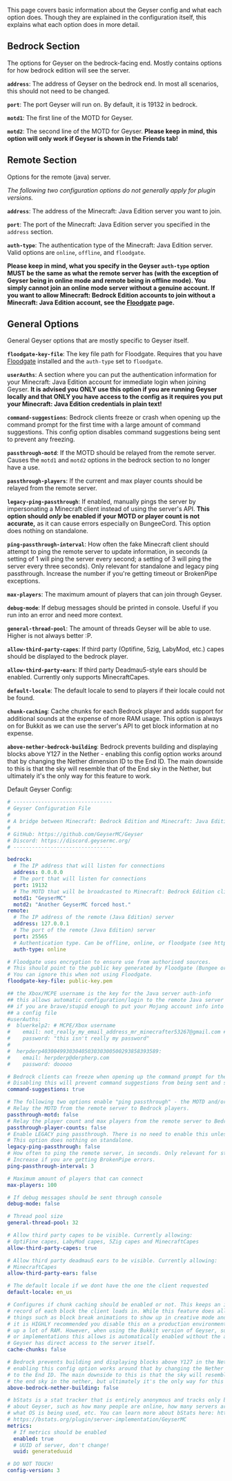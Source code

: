 This page covers basic information about the Geyser config and what each option does. Though they are explained in the configuration itself, this explains what each option does in more detail.

## Bedrock Section
The options for Geyser on the bedrock-facing end. Mostly contains options for how bedrock edition will see the server.

**`address`**: The address of Geyser on the bedrock end. In most all scenarios, this should not need to be changed.

**`port`**: The port Geyser will run on. By default, it is 19132 in bedrock.

**`motd1`**: The first line of the MOTD for Geyser. 

**`motd2`**: The second line of the MOTD for Geyser. **Please keep in mind, this option will only work if Geyser is shown in the Friends tab!**

## Remote Section
Options for the remote (java) server. 

*The following two configuration options do not generally apply for plugin versions.*

**`address`**: The address of the Minecraft: Java Edition server you want to join.

**`port`**: The port of the Minecraft: Java Edition server you specified in the `address` section.

**`auth-type`**: The authentication type of the Minecraft: Java Edition server. Valid options are `online`, `offline`, and `floodgate`.

**Please keep in mind, what you specify in the Geyser `auth-type` option MUST be the same as what the remote server has (with the exception of Geyser being in online mode and remote being in offline mode). You simply cannot join an online mode server without a genuine account. If you want to allow Minecraft: Bedrock Edition accounts to join without a Minecraft: Java Edition account, see the [Floodgate](Floodgate) page.**

## General Options
General Geyser options that are mostly specific to Geyser itself.

**`floodgate-key-file`**: The key file path for Floodgate. Requires that you have [Floodgate](https://github.com/GeyserMC/Floodgate) installed and the `auth-type` set to `floodgate`.

**`userAuths`**: A section where you can put the authentication information for your Minecraft: Java Edition account for immediate login when joining Geyser. **It is advised you ONLY use this option if you are running Geyser locally and that ONLY you have access to the config as it requires you put your Minecraft: Java Edition credentials in plain text!**

**`command-suggestions`**: Bedrock clients freeze or crash when opening up the command prompt for the first time with a large amount of command suggestions. This config option disables command suggestions being sent to prevent any freezing.

**`passthrough-motd`**: If the MOTD should be relayed from the remote server. Causes the `motd1` and `motd2` options in the bedrock section to no longer have a use.

**`passthrough-players`**: If the current and max player counts should be relayed from the remote server.

**`legacy-ping-passthrough`**: If enabled, manually pings the server by impersonating a Minecraft client instead of using the server's API. **This option should *only* be enabled if your MOTD or player count is not accurate,** as it can cause errors especially on BungeeCord. This option does nothing on standalone.

**`ping-passthrough-interval`**: How often the fake Minecraft client should attempt to ping the remote server to update information, in seconds (a setting of 1 will ping the server every second; a setting of 3 will ping the server every three seconds). Only relevant for standalone and legacy ping passthrough. Increase the number if you're getting timeout or BrokenPipe exceptions.

**`max-players`**: The maximum amount of players that can join through Geyser.

**`debug-mode`**: If debug messages should be printed in console. Useful if you run into an error and need more context.

**`general-thread-pool`**: The amount of threads Geyser will be able to use. Higher is not always better :P.
 
**`allow-third-party-capes`**: If third party (Optifine, 5zig, LabyMod, etc.) capes should be displayed to the bedrock player.

**`allow-third-party-ears`**: If third party Deadmau5-style ears should be enabled. Currently only supports MinecraftCapes.

**`default-locale`**: The default locale to send to players if their locale could not be found.

**`chunk-caching`**: Cache chunks for each Bedrock player and adds support for additional sounds at the expense of more RAM usage. This option is always on for Bukkit as we can use the server's API to get block information at no expense.

**`above-nether-bedrock-building`**: Bedrock prevents building and displaying blocks above Y127 in the Nether - enabling this config option works around that by changing the Nether dimension ID to the End ID. The main downside to this is that the sky will resemble that of the End sky in the Nether, but ultimately it's the only way for this feature to work.

Default Geyser Config:
```yml
# --------------------------------
# Geyser Configuration File
#
# A bridge between Minecraft: Bedrock Edition and Minecraft: Java Edition.
#
# GitHub: https://github.com/GeyserMC/Geyser
# Discord: https://discord.geysermc.org/
# --------------------------------

bedrock:
  # The IP address that will listen for connections
  address: 0.0.0.0
  # The port that will listen for connections
  port: 19132
  # The MOTD that will be broadcasted to Minecraft: Bedrock Edition clients. Irrelevant if "passthrough-motd" is set to true
  motd1: "GeyserMC"
  motd2: "Another GeyserMC forced host."
remote:
  # The IP address of the remote (Java Edition) server
  address: 127.0.0.1
  # The port of the remote (Java Edition) server
  port: 25565
  # Authentication type. Can be offline, online, or floodgate (see https://github.com/GeyserMC/Geyser/wiki/Floodgate).
  auth-type: online

# Floodgate uses encryption to ensure use from authorised sources.
# This should point to the public key generated by Floodgate (Bungee or CraftBukkit)
# You can ignore this when not using Floodgate.
floodgate-key-file: public-key.pem

## the Xbox/MCPE username is the key for the Java server auth-info
## this allows automatic configuration/login to the remote Java server
## if you are brave/stupid enough to put your Mojang account info into
## a config file
#userAuths:
#  bluerkelp2: # MCPE/Xbox username
#    email: not_really_my_email_address_mr_minecrafter53267@gmail.com # Mojang account email address
#    password: "this isn't really my password"
#
#  herpderp40300499303040503030300500293858393589:
#    email: herpderp@derpherp.com
#    password: dooooo

# Bedrock clients can freeze when opening up the command prompt for the first time if given a lot of commands.
# Disabling this will prevent command suggestions from being sent and solve freezing for Bedrock clients.
command-suggestions: true

# The following two options enable "ping passthrough" - the MOTD and/or player count gets retrieved from the Java server.
# Relay the MOTD from the remote server to Bedrock players.
passthrough-motd: false
# Relay the player count and max players from the remote server to Bedrock players.
passthrough-player-counts: false
# Enable LEGACY ping passthrough. There is no need to enable this unless your MOTD or player count does not appear properly.
# This option does nothing on standalone.
legacy-ping-passthrough: false
# How often to ping the remote server, in seconds. Only relevant for standalone or legacy ping passthrough.
# Increase if you are getting BrokenPipe errors.
ping-passthrough-interval: 3

# Maximum amount of players that can connect
max-players: 100

# If debug messages should be sent through console
debug-mode: false

# Thread pool size
general-thread-pool: 32

# Allow third party capes to be visible. Currently allowing:
# OptiFine capes, LabyMod capes, 5Zig capes and MinecraftCapes
allow-third-party-capes: true

# Allow third party deadmau5 ears to be visible. Currently allowing:
# MinecraftCapes
allow-third-party-ears: false

# The default locale if we dont have the one the client requested
default-locale: en_us

# Configures if chunk caching should be enabled or not. This keeps an individual
# record of each block the client loads in. While this feature does allow for a few
# things such as block break animations to show up in creative mode and among others,
# it is HIGHLY recommended you disable this on a production environment as it can eat
# up a lot of RAM. However, when using the Bukkit version of Geyser, support for features
# or implementations this allows is automatically enabled without the additional caching as
# Geyser has direct access to the server itself.
cache-chunks: false

# Bedrock prevents building and displaying blocks above Y127 in the Nether -
# enabling this config option works around that by changing the Nether dimension ID
# to the End ID. The main downside to this is that the sky will resemble that of
# the end sky in the nether, but ultimately it's the only way for this feature to work.
above-bedrock-nether-building: false

# bStats is a stat tracker that is entirely anonymous and tracks only basic information
# about Geyser, such as how many people are online, how many servers are using Geyser,
# what OS is being used, etc. You can learn more about bStats here: https://bstats.org/.
# https://bstats.org/plugin/server-implementation/GeyserMC
metrics:
  # If metrics should be enabled
  enabled: true
  # UUID of server, don't change!
  uuid: generateduuid

# DO NOT TOUCH!
config-version: 3
```